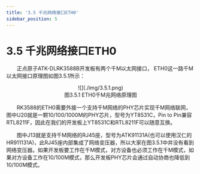 ```yaml
---
title: '3.5 千兆网络接口ETH0'
sidebar_position: 5
---
```


# 3.5 千兆网络接口ETH0

&emsp;&emsp;正点原子ATK-DLRK3588B开发板有两个千M以太网接口， ETH0这一路千M以太网接口原理图如图3.5.1所示：

<center>
![](./img/3.5.1.png)<br />
图3.5.1 ETH0千M兆网络原理图
</center>

&emsp;&emsp;RK3588的ETH0需要外接一个支持千M网络的PHY芯片实现千M网络联网，图中U20就是一颗10/100/1000M的PHY芯片，型号为YT8531C，Pin to Pin兼容RTL8211F，因此在我们的开发板上YT8531C和RTL8211F可以随意互换。

&emsp;&emsp;图中J13就是支持千M网络的RJ45座，型号为ATK91131A(也可以使用汉仁的HR911131A)，此RJ45座内部集成了网络变压器，所以大家在图3.5.1中并没有看到网络变压器。如果开发板要工作在千M模式，对方设备也必须工作在千M模式，如果对方设备工作在10/100M模式，那么开发板PHY芯片会通过自动协商也降低到10/100M模式。


